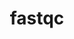 ---
title: "fastqc"
layout: cache
categories: [package, develop]
meta: {"versions": ["0.11.9"], "compilers": ["gcc@=7.3.1"], "oss": ["amzn2"], "platforms": ["linux"], "targets": ["aarch64", "neoverse_n1", "x86_64_v3"], "stacks": ["aws-isc", "aws-isc-aarch64"], "num_specs": 3, "num_specs_by_stack": {"aws-isc-aarch64": 2, "aws-isc": 1}}
spec_details: [{"hash": "id7r4mqasd5hgfbqjbfakrsdatunu3dj", "compiler": "gcc@=7.3.1", "versions": ["0.11.9"], "os": "amzn2", "platform": "linux", "target": "aarch64", "variants": ["build_system=generic", "patches=b237b24"], "stacks": ["aws-isc-aarch64"], "size": "-", "tarball": "https://binaries.spack.io/develop/build_cache/linux-amzn2-aarch64/gcc-7.3.1/fastqc-0.11.9/linux-amzn2-aarch64-gcc-7.3.1-fastqc-0.11.9-id7r4mqasd5hgfbqjbfakrsdatunu3dj.spack"}, {"hash": "wze6e3ixoiatfwcg2asd4hgy26zmulhc", "compiler": "gcc@=7.3.1", "versions": ["0.11.9"], "os": "amzn2", "platform": "linux", "target": "neoverse_n1", "variants": ["build_system=generic", "patches=b237b24"], "stacks": ["aws-isc-aarch64"], "size": "-", "tarball": "https://binaries.spack.io/develop/build_cache/linux-amzn2-neoverse_n1/gcc-7.3.1/fastqc-0.11.9/linux-amzn2-neoverse_n1-gcc-7.3.1-fastqc-0.11.9-wze6e3ixoiatfwcg2asd4hgy26zmulhc.spack"}, {"hash": "4kjg73kgaryw4b3o6nihrshuarqttpq4", "compiler": "gcc@=7.3.1", "versions": ["0.11.9"], "os": "amzn2", "platform": "linux", "target": "x86_64_v3", "variants": ["build_system=generic", "patches=b237b24"], "stacks": ["aws-isc"], "size": "-", "tarball": "https://binaries.spack.io/develop/build_cache/linux-amzn2-x86_64_v3/gcc-7.3.1/fastqc-0.11.9/linux-amzn2-x86_64_v3-gcc-7.3.1-fastqc-0.11.9-4kjg73kgaryw4b3o6nihrshuarqttpq4.spack"}]
---